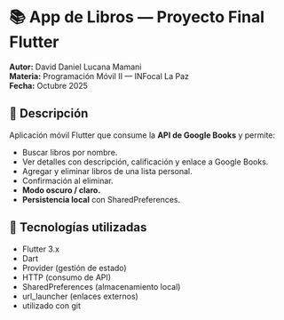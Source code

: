 # 📚 App de Libros — Proyecto Final Flutter

**Autor:** David Daniel Lucana Mamani  
**Materia:** Programación Móvil II — INFocal La Paz  
**Fecha:** Octubre 2025  

## 🧾 Descripción
Aplicación móvil Flutter que consume la **API de Google Books** y permite:
- Buscar libros por nombre.
- Ver detalles con descripción, calificación y enlace a Google Books.
- Agregar y eliminar libros de una lista personal.
- Confirmación al eliminar.
- **Modo oscuro / claro.**
- **Persistencia local** con SharedPreferences.

## 🧩 Tecnologías utilizadas
- Flutter 3.x
- Dart
- Provider (gestión de estado)
- HTTP (consumo de API)
- SharedPreferences (almacenamiento local)
- url_launcher (enlaces externos)
- utilizado con git
